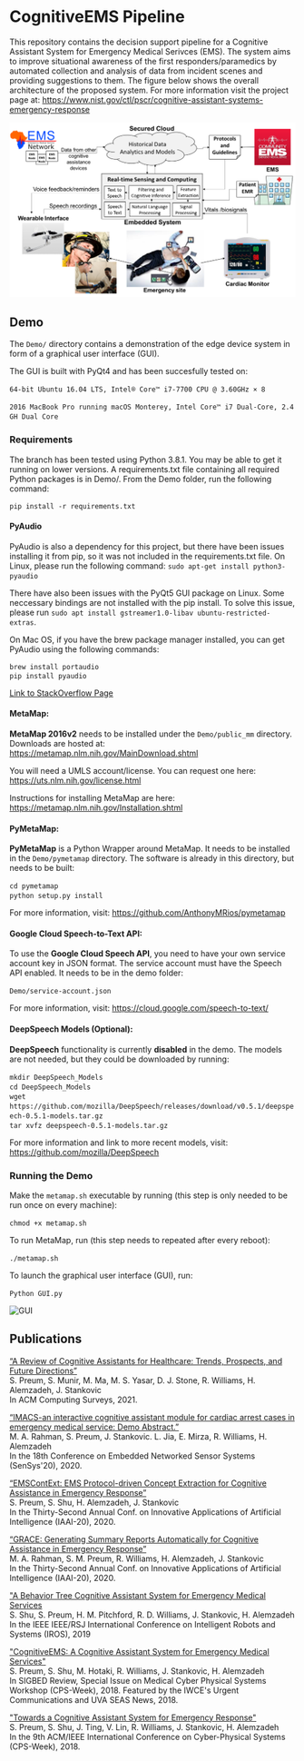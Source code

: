 # CognitiveEMS Pipeline
This repository contains the decision support pipeline for a Cognitive Assistant System for Emergency Medical Serivces (EMS). The system aims to improve situational awareness of the first responders/paramedics by automated collection and analysis of data from incident scenes and providing suggestions to them. The figure below shows the overall architecture of the proposed system. For more information visit the project page at: https://www.nist.gov/ctl/pscr/cognitive-assistant-systems-emergency-response

![Architecture](ETC/CognitiveEMS.png)

## Demo 
The `Demo/` directory contains a demonstration of the edge device system in form of a graphical user interface (GUI). 

 The GUI is built with PyQt4 and has been succesfully tested on:

`64-bit Ubuntu 16.04 LTS, Intel® Core™ i7-7700 CPU @ 3.60GHz × 8`

`2016 MacBook Pro running macOS Monterey, Intel Core™ i7 Dual-Core, 2.4 GH Dual Core`

### Requirements
The branch has been tested using Python 3.8.1. You may be able to get it running on lower versions.
A requirements.txt file containing all required Python packages is in Demo/. From the Demo folder, run the following command:

```
pip install -r requirements.txt
```

#### PyAudio
PyAudio is also a dependency for this project, but there have been issues installing it from pip, so it was not included in the requirements.txt file. On Linux, please run the following command: ```sudo apt-get install python3-pyaudio```

There have also been issues with the PyQt5 GUI package on Linux. Some neccessary bindings are not installed with the pip install. To solve this issue, please run ```sudo apt install gstreamer1.0-libav ubuntu-restricted-extras```.


On Mac OS, if you have the brew package manager installed, you can get PyAudio using the following commands:
```
brew install portaudio
pip install pyaudio
```
[Link to StackOverflow Page](https://stackoverflow.com/questions/33851379/how-to-install-pyaudio-on-mac-using-python-3)



#### MetaMap:
**MetaMap 2016v2** needs to be installed under the `Demo/public_mm` directory. Downloads are hosted at:  
<https://metamap.nlm.nih.gov/MainDownload.shtml>  

You will need a UMLS account/license. You can request one here:  
<https://uts.nlm.nih.gov/license.html>  

Instructions for installing MetaMap are here:  
<https://metamap.nlm.nih.gov/Installation.shtml>

#### PyMetaMap:
**PyMetaMap** is a Python Wrapper around MetaMap. It needs to be installed in the `Demo/pymetamap` directory. The software is already in this directory, but needs to be built:

`cd pymetamap`  
`python setup.py install`  

For more information, visit: <https://github.com/AnthonyMRios/pymetamap>

#### Google Cloud Speech-to-Text API:
To use the **Google Cloud Speech API**, you need to have your own service account key in JSON format. The service account must have the Speech API enabled. It needs to be in the demo folder:  

`Demo/service-account.json`

For more information, visit: <https://cloud.google.com/speech-to-text/>

#### DeepSpeech Models (Optional):

**DeepSpeech** functionality is currently **disabled** in the demo. The models are not needed, but they could be downloaded by running:

`mkdir DeepSpeech_Models`  
`cd DeepSpeech_Models`  
`wget https://github.com/mozilla/DeepSpeech/releases/download/v0.5.1/deepspeech-0.5.1-models.tar.gz`  
`tar xvfz deepspeech-0.5.1-models.tar.gz`

For more information and link to more recent models, visit: <https://github.com/mozilla/DeepSpeech>

### Running the Demo

Make the `metamap.sh` executable by running (this step is only needed to be run once on every machine):

`chmod +x metamap.sh`

To run MetaMap, run (this step needs to repeated after every reboot):

`./metamap.sh`

To launch the graphical user interface (GUI), run:

`Python GUI.py`

![GUI](ETC/GUI.png)

## Publications
[“A Review of Cognitive Assistants for Healthcare: Trends, Prospects, and Future Directions”](https://www.cs.virginia.edu/~stankovic/psfiles/CognitiveAssistantHealthSurvey_Main.pdf)  
S. Preum, S. Munir, M. Ma, M. S. Yasar, D. J. Stone, R. Williams, H. Alemzadeh, J. Stankovic  
In ACM Computing Surveys, 2021.  

[“IMACS-an interactive cognitive assistant module for cardiac arrest cases in emergency medical service: Demo Abstract.”](https://dl.acm.org/doi/abs/10.1145/3384419.3430451)  
M. A. Rahman, S. Preum, J. Stankovic. L. Jia, E. Mirza, R. Williams, H. Alemzadeh  
In the 18th Conference on Embedded Networked Sensor Systems (SenSys'20), 2020.

[“EMSContExt: EMS Protocol-driven Concept Extraction for Cognitive Assistance in Emergency Response”](https://homa-alem.github.io/papers/EMSContExt_IAAI2020.pdf)  
S. Preum, S. Shu, H. Alemzadeh, J. Stankovic  
In the Thirty-Second Annual Conf. on Innovative Applications of Artificial Intelligence (IAAI-20), 2020.

[“GRACE: Generating Summary Reports Automatically for Cognitive Assistance in Emergency Response”](https://www.cs.virginia.edu/~stankovic/psfiles/IAAI-RahmanM.42.pdf)  
M. A. Rahman, S. M. Preum, R. Williams, H. Alemzadeh, J. Stankovic  
In the Thirty-Second Annual Conf. on Innovative Applications of Artificial Intelligence (IAAI-20), 2020.

["A Behavior Tree Cognitive Assistant System for Emergency Medical Services](http://faculty.virginia.edu/alemzadeh/papers/IROS2019.pdf)  
S. Shu, S. Preum, H. M. Pitchford, R. D. Williams, J. Stankovic, H. Alemzadeh  
In the IEEE IEEE/RSJ International Conference on Intelligent Robots and Systems (IROS), 2019

["CognitiveEMS: A Cognitive Assistant System for Emergency Medical Services"](http://faculty.virginia.edu/alemzadeh/papers/MEDCPS_2018.pdf)  
S. Preum, S. Shu, M. Hotaki, R. Williams, J. Stankovic, H. Alemzadeh  
In SIGBED Review, Special Issue on Medical Cyber Physical Systems Workshop (CPS-Week), 2018.
 Featured by the IWCE's Urgent Communications and UVA SEAS News, 2018.
 
["Towards a Cognitive Assistant System for Emergency Response"](http://faculty.virginia.edu/alemzadeh/papers/ICCPS_Poster_2018.pdf)  
S. Preum, S. Shu, J. Ting, V. Lin, R. Williams, J. Stankovic, H. Alemzadeh  
In the 9th ACM/IEEE International Conference on Cyber-Physical Systems (CPS-Week), 2018.
